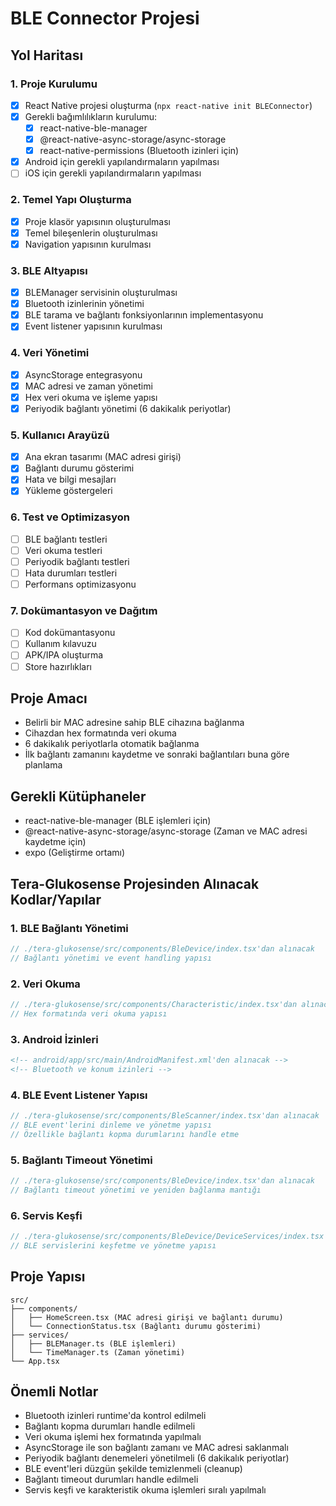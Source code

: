 # BLE Connector Projesi

## Yol Haritası

### 1. Proje Kurulumu
- [x] React Native projesi oluşturma (`npx react-native init BLEConnector`)
- [x] Gerekli bağımlılıkların kurulumu:
  - [x] react-native-ble-manager
  - [x] @react-native-async-storage/async-storage
  - [x] react-native-permissions (Bluetooth izinleri için)
- [x] Android için gerekli yapılandırmaların yapılması
- [ ] iOS için gerekli yapılandırmaların yapılması

### 2. Temel Yapı Oluşturma
- [x] Proje klasör yapısının oluşturulması
- [x] Temel bileşenlerin oluşturulması
- [x] Navigation yapısının kurulması

### 3. BLE Altyapısı
- [x] BLEManager servisinin oluşturulması
- [x] Bluetooth izinlerinin yönetimi
- [x] BLE tarama ve bağlantı fonksiyonlarının implementasyonu
- [x] Event listener yapısının kurulması

### 4. Veri Yönetimi
- [x] AsyncStorage entegrasyonu
- [x] MAC adresi ve zaman yönetimi
- [x] Hex veri okuma ve işleme yapısı
- [x] Periyodik bağlantı yönetimi (6 dakikalık periyotlar)

### 5. Kullanıcı Arayüzü
- [x] Ana ekran tasarımı (MAC adresi girişi)
- [x] Bağlantı durumu gösterimi
- [x] Hata ve bilgi mesajları
- [x] Yükleme göstergeleri

### 6. Test ve Optimizasyon
- [ ] BLE bağlantı testleri
- [ ] Veri okuma testleri
- [ ] Periyodik bağlantı testleri
- [ ] Hata durumları testleri
- [ ] Performans optimizasyonu

### 7. Dokümantasyon ve Dağıtım
- [ ] Kod dokümantasyonu
- [ ] Kullanım kılavuzu
- [ ] APK/IPA oluşturma
- [ ] Store hazırlıkları

## Proje Amacı
- Belirli bir MAC adresine sahip BLE cihazına bağlanma
- Cihazdan hex formatında veri okuma
- 6 dakikalık periyotlarla otomatik bağlanma
- İlk bağlantı zamanını kaydetme ve sonraki bağlantıları buna göre planlama

## Gerekli Kütüphaneler
- react-native-ble-manager (BLE işlemleri için)
- @react-native-async-storage/async-storage (Zaman ve MAC adresi kaydetme için)
- expo (Geliştirme ortamı)

## Tera-Glukosense Projesinden Alınacak Kodlar/Yapılar

### 1. BLE Bağlantı Yönetimi
```typescript
// ./tera-glukosense/src/components/BleDevice/index.tsx'dan alınacak
// Bağlantı yönetimi ve event handling yapısı
```

### 2. Veri Okuma
```typescript
// ./tera-glukosense/src/components/Characteristic/index.tsx'dan alınacak
// Hex formatında veri okuma yapısı
```

### 3. Android İzinleri
```xml
<!-- android/app/src/main/AndroidManifest.xml'den alınacak -->
<!-- Bluetooth ve konum izinleri -->
```

### 4. BLE Event Listener Yapısı
```typescript
// ./tera-glukosense/src/components/BleScanner/index.tsx'dan alınacak
// BLE event'lerini dinleme ve yönetme yapısı
// Özellikle bağlantı kopma durumlarını handle etme
```

### 5. Bağlantı Timeout Yönetimi
```typescript
// ./tera-glukosense/src/components/BleDevice/index.tsx'dan alınacak
// Bağlantı timeout yönetimi ve yeniden bağlanma mantığı
```

### 6. Servis Keşfi
```typescript
// ./tera-glukosense/src/components/BleDevice/DeviceServices/index.tsx'dan alınacak
// BLE servislerini keşfetme ve yönetme yapısı
```

## Proje Yapısı
```
src/
├── components/
│   ├── HomeScreen.tsx (MAC adresi girişi ve bağlantı durumu)
│   └── ConnectionStatus.tsx (Bağlantı durumu gösterimi)
├── services/
│   ├── BLEManager.ts (BLE işlemleri)
│   └── TimeManager.ts (Zaman yönetimi)
└── App.tsx
```

## Önemli Notlar
- Bluetooth izinleri runtime'da kontrol edilmeli
- Bağlantı kopma durumları handle edilmeli
- Veri okuma işlemi hex formatında yapılmalı
- AsyncStorage ile son bağlantı zamanı ve MAC adresi saklanmalı
- Periyodik bağlantı denemeleri yönetilmeli (6 dakikalık periyotlar)
- BLE event'leri düzgün şekilde temizlenmeli (cleanup)
- Bağlantı timeout durumları handle edilmeli
- Servis keşfi ve karakteristik okuma işlemleri sıralı yapılmalı 